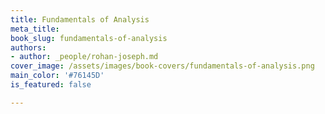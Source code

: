 ```yaml
---
title: Fundamentals of Analysis
meta_title:
book_slug: fundamentals-of-analysis
authors:
- author: _people/rohan-joseph.md
cover_image: /assets/images/book-covers/fundamentals-of-analysis.png
main_color: '#76145D'
is_featured: false

---
```

